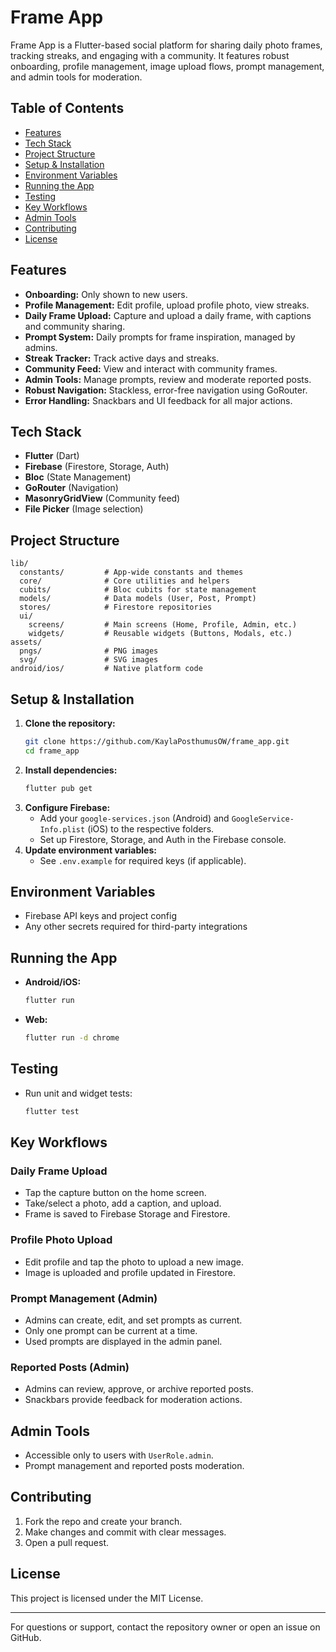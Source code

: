 # Frame App

Frame App is a Flutter-based social platform for sharing daily photo frames, tracking streaks, and engaging with a community. It features robust onboarding, profile management, image upload flows, prompt management, and admin tools for moderation.

## Table of Contents
- [Features](#features)
- [Tech Stack](#tech-stack)
- [Project Structure](#project-structure)
- [Setup & Installation](#setup--installation)
- [Environment Variables](#environment-variables)
- [Running the App](#running-the-app)
- [Testing](#testing)
- [Key Workflows](#key-workflows)
- [Admin Tools](#admin-tools)
- [Contributing](#contributing)
- [License](#license)

## Features
- **Onboarding:** Only shown to new users.
- **Profile Management:** Edit profile, upload profile photo, view streaks.
- **Daily Frame Upload:** Capture and upload a daily frame, with captions and community sharing.
- **Prompt System:** Daily prompts for frame inspiration, managed by admins.
- **Streak Tracker:** Track active days and streaks.
- **Community Feed:** View and interact with community frames.
- **Admin Tools:** Manage prompts, review and moderate reported posts.
- **Robust Navigation:** Stackless, error-free navigation using GoRouter.
- **Error Handling:** Snackbars and UI feedback for all major actions.

## Tech Stack
- **Flutter** (Dart)
- **Firebase** (Firestore, Storage, Auth)
- **Bloc** (State Management)
- **GoRouter** (Navigation)
- **MasonryGridView** (Community feed)
- **File Picker** (Image selection)

## Project Structure
```
lib/
  constants/         # App-wide constants and themes
  core/              # Core utilities and helpers
  cubits/            # Bloc cubits for state management
  models/            # Data models (User, Post, Prompt)
  stores/            # Firestore repositories
  ui/
    screens/         # Main screens (Home, Profile, Admin, etc.)
    widgets/         # Reusable widgets (Buttons, Modals, etc.)
assets/
  pngs/              # PNG images
  svg/               # SVG images
android/ios/         # Native platform code
```

## Setup & Installation
1. **Clone the repository:**
   ```sh
   git clone https://github.com/KaylaPosthumusOW/frame_app.git
   cd frame_app
   ```
2. **Install dependencies:**
   ```sh
   flutter pub get
   ```
3. **Configure Firebase:**
   - Add your `google-services.json` (Android) and `GoogleService-Info.plist` (iOS) to the respective folders.
   - Set up Firestore, Storage, and Auth in the Firebase console.
4. **Update environment variables:**
   - See `.env.example` for required keys (if applicable).

## Environment Variables
- Firebase API keys and project config
- Any other secrets required for third-party integrations

## Running the App
- **Android/iOS:**
  ```sh
  flutter run
  ```
- **Web:**
  ```sh
  flutter run -d chrome
  ```

## Testing
- Run unit and widget tests:
  ```sh
  flutter test
  ```

## Key Workflows
### Daily Frame Upload
- Tap the capture button on the home screen.
- Take/select a photo, add a caption, and upload.
- Frame is saved to Firebase Storage and Firestore.

### Profile Photo Upload
- Edit profile and tap the photo to upload a new image.
- Image is uploaded and profile updated in Firestore.

### Prompt Management (Admin)
- Admins can create, edit, and set prompts as current.
- Only one prompt can be current at a time.
- Used prompts are displayed in the admin panel.

### Reported Posts (Admin)
- Admins can review, approve, or archive reported posts.
- Snackbars provide feedback for moderation actions.

## Admin Tools
- Accessible only to users with `UserRole.admin`.
- Prompt management and reported posts moderation.

## Contributing
1. Fork the repo and create your branch.
2. Make changes and commit with clear messages.
3. Open a pull request.

## License
This project is licensed under the MIT License.

---
For questions or support, contact the repository owner or open an issue on GitHub.
